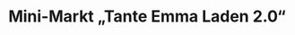 ---
title: "Mini-Markt „Tante Emma Laden 2.0“"
url: /berlin/mini-markt-tante-emma-laden-2-0/
shop: Lebensmittel
---